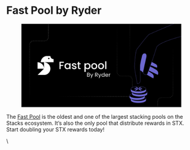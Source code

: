 # Fast Pool by Ryder



<figure><img src="../.gitbook/assets/pppoo.png" alt=""><figcaption></figcaption></figure>

The [Fast Pool](https://fastpool.org/) is the oldest and one of the largest stacking pools on the Stacks ecosystem. It’s also the only pool that distribute rewards in STX. Start doubling your STX rewards today!

\
